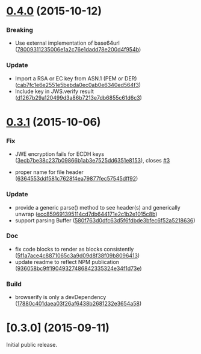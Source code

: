 <a name="0.4.0"></a>
# [0.4.0](https://github.com/cisco/node-jose/compare/0.3.1...0.4.0) (2015-10-12)


### Breaking

* Use external implementation of base64url ([78009311235006e1a2c76e1dadd78e200d4f954b](https://github.com/cisco/node-jose/commit/78009311235006e1a2c76e1dadd78e200d4f954b))

### Update

* Import a RSA or EC key from ASN.1 (PEM or DER) ([cab7fc1e6e2551e5bebda0ec0ab0e6340ed564f3](https://github.com/cisco/node-jose/commit/cab7fc1e6e2551e5bebda0ec0ab0e6340ed564f3))
* Include key in JWS.verify result ([d1267b29a120499d3a86b7213e7db6855c61d6c3](https://github.com/cisco/node-jose/commit/d1267b29a120499d3a86b7213e7db6855c61d6c3))


<a name="0.3.1"></a>
# [0.3.1](https://github.com/cisco/node-jose/compare/0.3.0...0.3.1) (2015-10-06)


### Fix

* JWE encryption fails for ECDH keys  ([3ecb7be38c237b09866b1ab3e7525dd6351e8153](https://github.com/cisco/node-jose/commit/3ecb7be38c237b09866b1ab3e7525dd6351e8153)), closes [#3](https://github.com/cisco/node-jose/issues/3)

* proper name for file header ([6364553ddf581c7628f4ea79877fec57545dff92](https://github.com/cisco/node-jose/commit/6364553ddf581c7628f4ea79877fec57545dff92))

### Update

* provide a generic parse() method to see header(s) and generically unwrap ([ecc859691395114cd7db644171e2c1b2e1015c8b](https://github.com/cisco/node-jose/commit/ecc859691395114cd7db644171e2c1b2e1015c8b))
* support parsing Buffer ([580f763d0dfc63d5f6fdbde3bfec6f52a5218636](https://github.com/cisco/node-jose/commit/580f763d0dfc63d5f6fdbde3bfec6f52a5218636))

### Doc

* fix code blocks to render as blocks consistently ([5f1a7ace4c8871065c3a9d09d8f38f09b8096413](https://github.com/cisco/node-jose/commit/5f1a7ace4c8871065c3a9d09d8f38f09b8096413))
* update readme to reflect NPM publication ([936058bc9ff19049327486842335324e34f1d73e](https://github.com/cisco/node-jose/commit/936058bc9ff19049327486842335324e34f1d73e))

### Build

* browserify is only a devDependency ([17880c401daea03f26af6438b2681232e3654a58](https://github.com/cisco/node-jose/commit/17880c401daea03f26af6438b2681232e3654a58))


<a name="0.3.0"></a>
# [0.3.0] (2015-09-11)

Initial public release.
